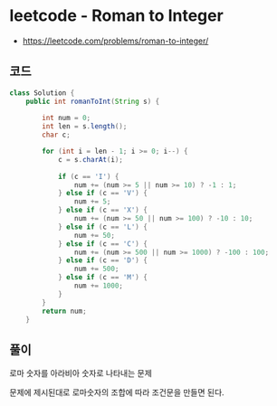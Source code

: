 # leetcode - Roman to Integer
- https://leetcode.com/problems/roman-to-integer/

## 코드
```java
class Solution {
	public int romanToInt(String s) {
		
		int num = 0;
		int len = s.length();
		char c;

		for (int i = len - 1; i >= 0; i--) {
			c = s.charAt(i);
			
			if (c == 'I') {
				num += (num >= 5 || num >= 10) ? -1 : 1;
			} else if (c == 'V') {
				num += 5;
			} else if (c == 'X') {
				num += (num >= 50 || num >= 100) ? -10 : 10;
			} else if (c == 'L') {
				num += 50;
			} else if (c == 'C') {
				num += (num >= 500 || num >= 1000) ? -100 : 100;
			} else if (c == 'D') {
				num += 500;
			} else if (c == 'M') {
				num += 1000;
			}
		}
		return num;
	} 
```

## 풀이
로마 숫자를 아라비아 숫자로 나타내는 문제

문제에 제시된대로 로마숫자의 조합에 따라 조건문을 만들면 된다.
